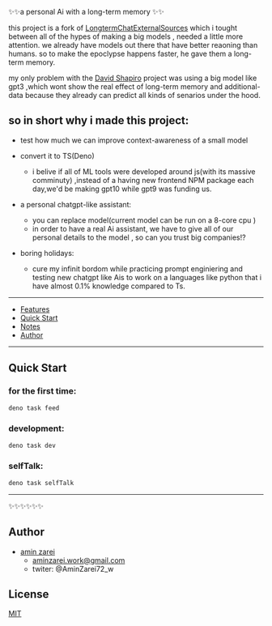 
✨✨a personal Ai with a long-term memory ✨✨
 
this project is a fork of [LongtermChatExternalSources](#@https://github.com/daveshap/LongtermChatExternalSources.git) which i tought between all of the hypes of making a big models , needed a little more attention.
we already have models out there that have better reaoning than humans. so to make the epoclypse happens faster, he gave them a long-term memory.

my only problem with the [David Shapiro](#@https://github.com/daveshap) project was using a big model like gpt3 ,which wont show the real effect of long-term memory and additional-data because they already can predict all kinds of senarios under the hood.

<!-- 
so in this project i intentionally used small models which not only shows us how we are improving the model undrestanding but also gives us benefit of privacy and decentralazation(you can run this in a 8core cpu) 
 -->

## so in short why i made this project: 

- test how much we can improve context-awareness of a small model

- convert it to TS(Deno)
    - i belive if all of ML tools were developed around js(with its massive comminuty) ,instead of a having new frontend NPM package each day,we'd be making gpt10 while gpt9 was funding us.

- a personal chatgpt-like assistant:
    - you can replace model(current model can be run on a 8-core cpu )
    - in order to have a real Ai assistant, we have to give all of our personal details to the model , so can you trust big companies!?

- boring holidays:
    - cure my infinit bordom while practicing prompt enginiering and testing new chatgpt like Ais to work on a languages like python that i have almost 0.1% knowledge compared to Ts.
    

----------------

<!-- START doctoc generated TOC please keep comment here to allow auto update -->
<!-- DON'T EDIT THIS SECTION, INSTEAD RE-RUN doctoc TO UPDATE -->
- [Features](#features)
- [Quick Start](#quick-start)
- [Notes](#notes)
- [Author](#author)
<!-- END doctoc generated TOC please keep comment here to allow auto update -->

 
 
----------------
## Quick Start

### for the first time:
```bash
deno task feed 
```

### development:
```bash
deno task dev
```

### selfTalk:
```bash
deno task selfTalk
```

----------------
 ✨✨✨✨✨✨

## Author

- [amin zarei](https://github.com/aminZarei72)
    - aminzarei.work@gmail.com
    - twiter: @AminZarei72_w

## License
[MIT](https://github.com/aminZarei72/chatbotAiWithLongtermMemory/LICENSE)

<!-- ALL-CONTRIBUTORS-LIST:START - Do not remove or modify this section -->
<!-- prettier-ignore-start -->
<!-- markdownlint-disable -->

<!-- markdownlint-enable -->
<!-- prettier-ignore-end -->
<!-- ALL-CONTRIBUTORS-LIST:END -->
 
